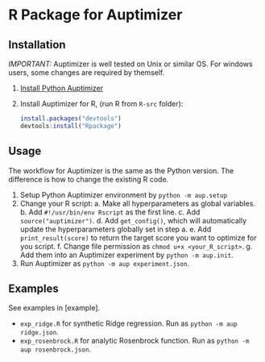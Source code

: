 # R Package for Auptimizer

## Installation

*IMPORTANT:*  Auptimizer is well tested on Unix or similar OS.  For windows users, some changes are required by themself.

1. [Install Python Auptimizer](../README.md)
2. Install Auptimizer for R, (run R from `R-src` folder):

    ```R
    install.packages("devtools")
    devtools:install("Rpackage")
    ```

## Usage

The workflow for Auptimizer is the same as the Python version.  The difference is how to change the existing R code.

1. Setup Python Auptimizer environment by `python -m aup.setup`
2. Change your R script:
   a. Make all hyperparameters as global variables.
   b. Add `#!/usr/bin/env Rscript` as the first line.
   c. Add `source("auptimizer")`.
   d. Add `get_config()`, which will automatically update the hyperparameters globally set in step a.
   e. Add `print_result(score)` to return the target score you want to optimize for you script.
   f. Change file permission as `chmod u+x <your_R_script>`.
   g. Add them into an Auptimizer experiment by `python -m aup.init`.
3. Run Auptimizer as `python -m aup experiment.json`.

## Examples

See examples in [example].

+ `exp_ridge.R` for synthetic Ridge regression. Run as `python -m aup ridge.json`.
+ `exp_rosenbrock.R` for analytic Rosenbrock function. Run as `python -m aup rosenbrock.json`.
